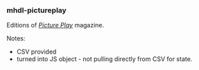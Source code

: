 ### mhdl-pictureplay

Editions of <i><a href="https://en.wikipedia.org/wiki/Picture_Play_(magazine)">Picture Play</a></i> magazine.


Notes:
* CSV provided
* turned into JS object - not pulling directly from CSV for state.
